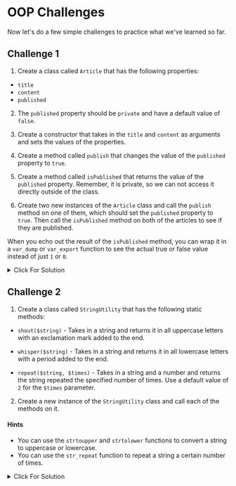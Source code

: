 # OOP Challenges

Now let's do a few simple challenges to practice what we've learned so far.

## Challenge 1

1. Create a class called `Article` that has the following properties:

- `title`
- `content`
- `published`

2. The `published` property should be `private` and have a default value of `false`.

3. Create a constructor that takes in the `title` and `content` as arguments and sets the values of the properties.

4. Create a method called `publish` that changes the value of the `published` property to `true`.

5. Create a method called `isPublished` that returns the value of the `published` property. Remember, it is private, so we can not access it directly outside of the class.

6. Create two new instances of the `Article` class and call the `publish` method on one of them, which should set the `published` property to `true`. Then call the `isPublished` method on both of the articles to see if they are published.

When you echo out the result of the `isPublished` method, you can wrap it in a `var_dump` or `var_export` function to see the actual true or false value instead of just `1` or `0`.

<details>

<summary>Click For Solution</summary>

```php
<?php

class Article
{
  public $title;
  public $content;
  private $published = false;

  public function __construct($title, $content)
  {
    $this->title = $title;
    $this->content = $content;
  }

  public function publish()
  {
    $this->published = true;
  }

  public function isPublished()
  {
    return $this->published;
  }
}

$article1 = new Article('My First Post', 'This is the first post.');
$article2 = new Article('My Second Post', 'This is the second post.');

$article1->publish();

echo var_dump($article1->isPublished(), true) . '<br>';
echo var_dump($article2->isPublished(), true) . '<br>';
```

</details>

## Challenge 2

1. Create a class called `StringUtility` that has the following static methods:

- `shout($string)` - Takes in a string and returns it in all uppercase letters with an exclamation mark added to the end.

- `whisper($string)` - Takes in a string and returns it in all lowercase letters with a period added to the end.

- `repeat($string, $times)` - Takes in a string and a number and returns the string repeated the specified number of times. Use a default value of `2` for the `$times` parameter.

2. Create a new instance of the `StringUtility` class and call each of the methods on it.

#### Hints

- You can use the `strtoupper` and `strtolower` functions to convert a string to uppercase or lowercase.
- You can use the `str_repeat` function to repeat a string a certain number of times.

<details>

<summary>Click For Solution</summary>

```php
class StringUtility
{
  public static function shout($string)
  {
    return strtoupper($string) . '!';
  }

  public static function whisper($string)
  {
    return strtolower($string) . '.';
  }

  public static function repeat($string, $times = 2)
  {
    return str_repeat($string, $times);
  }
}



```

</details>
